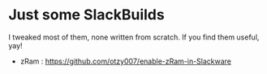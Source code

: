 # Just some SlackBuilds

I tweaked most of them, none written from scratch. If you find them useful, yay!


- zRam : https://github.com/otzy007/enable-zRam-in-Slackware
